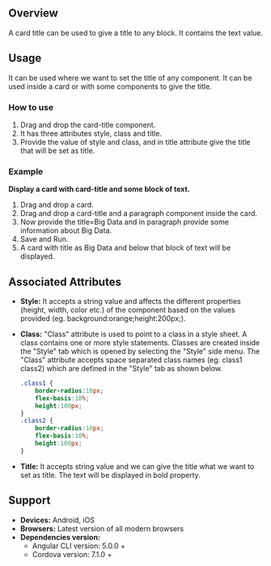 ## Overview
A card title can be used to give a title to any block. It contains the text value.
## Usage
It can be used where we want to set the title of any component. It can be used inside a card or with some components to give the title.
### How to use
1. Drag and drop the card-title component.
2. It has three attributes style, class and title.
3. Provide the value of style and class, and in title attribute give the title that will be set as title.


### Example
**Display a card with card-title and some block of text.** 
1. Drag and drop a card.
2. Drag and drop a card-title and a paragraph component inside the card.
3. Now provide the title=Big Data and in paragraph provide some information about Big Data.
4. Save and Run.
5. A card with title as Big Data and below that block of text will be displayed.

## Associated Attributes
- **Style:** It accepts a string value and affects the different properties (height, width, color etc.) of the component based on the values provided (eg. background:orange;height:200px;).

- **Class:** "Class" attribute is used to point to a class in a style sheet. A class contains one or more style statements. Classes are created inside the "Style" tab which is opened by selecting the "Style" side menu. The "Class" attribute accepts space separated class names (eg. class1 class2) which are defined in the "Style" tab as shown below.
    ```css
    .class1 {
        border-radius:10px;
        flex-basis:10%;
        height:100px;
    }
    .class2 {
        border-radius:10px;
        flex-basis:10%;
        height:100px;
    }
    
    ```
- **Title:** It accepts string value and we can give the title what we want to set as title. The text will be displayed in bold property. 
## Support
- **Devices:** Android, iOS
- **Browsers:**  Latest version of all modern browsers
- **Dependencies version:** 
    - Angular CLI version: 5.0.0 + 
    - Cordova version: 7.1.0 + 

